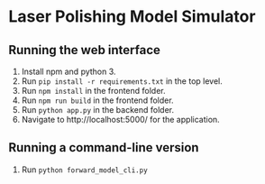 Laser Polishing Model Simulator
========================

## Running the web interface
1. Install npm and python 3.
2. Run `pip install -r requirements.txt` in the top level.
3. Run `npm install` in the frontend folder.
4. Run `npm run build` in the frontend folder.
5. Run `python app.py` in the backend folder.
6. Navigate to http://localhost:5000/ for the application.

## Running a command-line version
1. Run `python forward_model_cli.py`